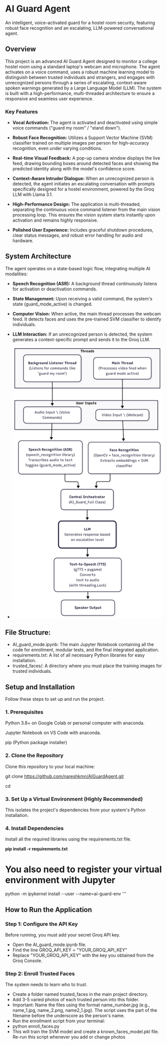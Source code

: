 # AI Guard Agent
An intelligent, voice-activated guard for a hostel room security, featuring robust face recognition and an escalating, LLM-powered conversational agent.

## Overview

This project is an advanced AI Guard Agent designed to monitor a college hostel room using a standard laptop's webcam and microphone. The agent activates on a voice command, uses a robust machine learning model to distinguish between trusted individuals and strangers, and engages with unrecognized persons through a series of escalating, context-aware spoken warnings generated by a Large Language Model (LLM).
The system is built with a high-performance, multi-threaded architecture to ensure a responsive and seamless user experience.

### Key Features
* **Vocal Activation:** The agent is activated and deactivated using simple voice commands ("guard my room" / "stand down").

* **Robust Face Recognition:** Utilizes a Support Vector Machine (SVM) classifier trained on multiple images per person for high-accuracy recognition, even under varying conditions.

* **Real-time Visual Feedback:** A pop-up camera window displays the live feed, drawing bounding boxes around detected faces and showing the predicted identity along with the model's confidence score.

* **Context-Aware Intruder Dialogue:** When an unrecognized person is detected, the agent initiates an escalating conversation with prompts specifically designed for a hostel environment, powered by the Groq LLM with Llama 3.1.

* **High-Performance Design:** The application is multi-threaded, separating the continuous voice command listener from the main vision processing loop. This ensures the vision system starts instantly upon activation and remains highly responsive.

* **Polished User Experience:** Includes graceful shutdown procedures, clear status messages, and robust error handling for audio and hardware.

## System Architecture

The agent operates on a state-based logic flow, integrating multiple AI modalities:

* **Speech Recognition (ASR):** A background thread continuously listens for activation or deactivation commands.

* **State Management:** Upon receiving a valid command, the system's state (guard_mode_active) is changed.

* **Computer Vision:** When active, the main thread processes the webcam feed. It detects faces and uses the pre-trained SVM classifier to identify individuals.

* **LLM Interaction:** If an unrecognized person is detected, the system generates a context-specific prompt and sends it to the Groq LLM.

* ![System Architecture Diagram](system_architecture_flow_chart.png)
  

## File Structure:
* AI_guard_mode.ipynb: The main Jupyter Notebook containing all the code for enrollment, modular tests, and the final integrated application.
* requirements.txt: A list of all necessary Python libraries for easy installation.
* trusted_faces/: A directory where you must place the training images for trusted individuals.


## Setup and Installation
Follow these steps to set up and run the project.

### 1. Prerequisites
Python 3.8+ on Google Colab or personal computer with anaconda.

Jupyter Notebook on VS Code with anaconda.

pip (Python package installer)

### 2. Clone the Repository
Clone this repository to your local machine:

git clone <https://github.com/nareshkmn/AIGuardAgent.git>

cd <your-repo-folder>

### 3. Set Up a Virtual Environment (Highly Recommended)
This isolates the project's dependencies from your system's Python installation.

### 4. Install Dependencies
Install all the required libraries using the requirements.txt file.

 **pip install -r requirements.txt**
 
# You also need to register your virtual environment with Jupyter
python -m ipykernel install --user --name=ai-guard-env 
'''




## How to Run the Application
### Step 1: Configure the API Key
Before running, you must add your secret Groq API key.
 
* Open the AI_guard_mode.ipynb file.
* Find the line GROQ_API_KEY = "YOUR_GROQ_API_KEY"
* Replace "YOUR_GROQ_API_KEY" with the key you obtained from the Groq Console.

### Step 2: Enroll Trusted Faces
The system needs to learn who to trust.

* Create a folder named trusted_faces in the main project directory.
* Add 3-5 varied photos of each trusted person into this folder.
* Important: Name the files using the format name_number.jpg (e.g., name_1.jpg, name_2.png, name2_1.jpg). The script uses the part of the filename before the underscore as the person's name.
* Run the enrollment script from your terminal:
* python enroll_faces.py
* This will train the SVM model and create a known_faces_model.pkl file. Re-run this script whenever you add or change photos



